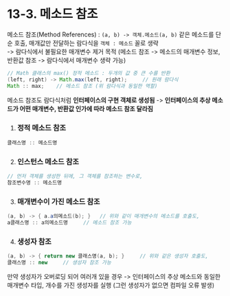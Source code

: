 # 13-3. 메소드 참조

메소드 참조(Method References) : ```(a, b) -> 객체.메소드(a, b)``` 같은 메소드를 단순 호출, 매개값만 전달하는 람다식을 ```객체 : 메소드``` 꼴로 생략  
-> 람다식에서 불필요한 매개변수 제거 목적 (메소드 참조 -> 메소드의 매개변수 정보, 반환값 참조 -> 람다식에서 매개변수 생략 가능)
 
```java
// Math 클래스의 max() 정적 메소드 : 두개의 값 중 큰 수를 반환
(left, right) -> Math.max(left, right);     // 원래 람다식
Math :: max;    // 메소드 참조 (위 람다식과 동일한 역할)
```
메소드 참조도 람다식처럼 **인터페이스의 구현 객체로 생성됨** -> **인터페이스의 추상 메소드가 어떤 매개변수, 반환값 인가에 따라 메소드 참조 달라짐**

1. ### 정적 메소드 참조

```java
클래스명 :: 메소드명
```

2. ### 인스턴스 메소드 참조

```java
// 먼저 객체를 생성한 뒤에, 그 객체를 참조하는 변수로,
참조변수명 :: 메소드명    
```

3. ### 매개변수이 가진 메소드 참조

```java
(a, b) -> { a.a의메소드(b); }   // 위와 같이 매개변수의 메소드를 호출도,
a클래스명 :: a의메소드명     // 메소드 참조 가능 
```

4. ### 생성자 참조

```java
(a, b) -> { return new 클래스명(a, b); }     // 위와 같은 생성자 호출도,
클래스명 :: new     // 생성자 참조 가능
```
만약 생성자가 오버로딩 되어 여러개 있을 경우 -> 인터페이스의 추상 메소드와 동일한 매개변수 타입, 개수를 가진 생성자를 실행 (그런 생성자가 없으면 컴파일 오류 발생)